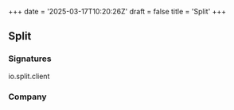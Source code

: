 +++
date = '2025-03-17T10:20:26Z'
draft = false
title = 'Split'
+++

## Split


### Signatures

io.split.client

### Company

